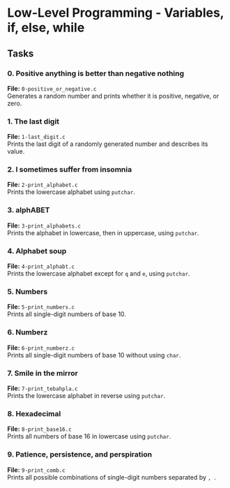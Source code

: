 # Low-Level Programming - Variables, if, else, while

## Tasks

### 0. Positive anything is better than negative nothing
**File:** `0-positive_or_negative.c`  
Generates a random number and prints whether it is positive, negative, or zero.

### 1. The last digit
**File:** `1-last_digit.c`  
Prints the last digit of a randomly generated number and describes its value.

### 2. I sometimes suffer from insomnia
**File:** `2-print_alphabet.c`  
Prints the lowercase alphabet using `putchar`.

### 3. alphABET
**File:** `3-print_alphabets.c`  
Prints the alphabet in lowercase, then in uppercase, using `putchar`.

### 4. Alphabet soup
**File:** `4-print_alphabt.c`  
Prints the lowercase alphabet except for `q` and `e`, using `putchar`.

### 5. Numbers
**File:** `5-print_numbers.c`  
Prints all single-digit numbers of base 10.

### 6. Numberz
**File:** `6-print_numberz.c`  
Prints all single-digit numbers of base 10 without using `char`.

### 7. Smile in the mirror
**File:** `7-print_tebahpla.c`  
Prints the lowercase alphabet in reverse using `putchar`.

### 8. Hexadecimal
**File:** `8-print_base16.c`  
Prints all numbers of base 16 in lowercase using `putchar`.

### 9. Patience, persistence, and perspiration
**File:** `9-print_comb.c`  
Prints all possible combinations of single-digit numbers separated by `, `.
